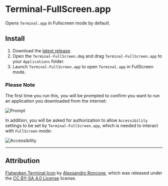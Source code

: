 Terminal-FullScreen.app
=======================

Opens `Terminal.app` in Fullscreen mode by default.

## Install 

1. Download the [latest release](https://github.com/xentek/osx-terminal-fullscreen/releases/download/v1.0.0/Terminal-FullScreen.dmg).
2. Open the `Terminal-FullScreen.dmg` and drag `Terminal-FullScreen.app` to your `Applications` folder.
3. Launch `Terminal-FullScreen.app` to open `Terminal.app` in FullScreen mode.

### Please Note

The first time you run this, you will be prompted to confirm you want to run an application you downloaded from the internet:

![Prompt](https://cl.ly/joVu/Screen%20Shot%202017-03-31%20at%2012.12.57%20PM.png)

In addition, you will be asked for authorization to allow `Accessibility` settings to be set by `Terminal-FullScreen.app`, which is needed to interact with `FullScreen` mode:

![Accessibility](https://cl.ly/jou5/Screen%20Shot%202017-03-31%20at%2011.40.48%20AM.png)

---

## Attribution

[Flatwoken Terminal Icon](https://github.com/alecive/FlatWoken) by [Alessandro Roncone](https://github.com/alecive), which was released under the [CC BY-SA 4.0 License](http://creativecommons.org/licenses/by-sa/4.0/) license.
